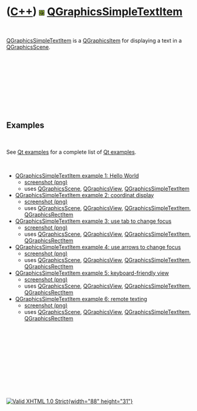 



 

 

 

 

 

([C++](Cpp.htm)) ![Qt](PicQt.png) [QGraphicsSimpleTextItem](CppQGraphicsSimpleTextItem.htm)
===========================================================================================

 

[QGraphicsSimpleTextItem](CppQGraphicsSimpleTextItem.htm) is a
[QGraphicsItem](CppQGraphicsItem.htm) for displaying a text in a
[QGraphicsScene](CppQGraphicsScene.htm).

 

 

 

 

 

Examples
--------

 

See [Qt examples](CppQtExample.htm) for a complete list of [Qt
examples](CppQtExample.htm).

 

-   [QGraphicsSimpleTextItem example 1: Hello
    World](CppQGraphicsSimpleTextItemExample1.htm)
    -   [screenshot (png)](CppQGraphicsSimpleTextItemExample1.png)
    -   uses [QGraphicsScene](CppQGraphicsScene.htm),
        [QGraphicsView](CppQGraphicsView.htm),
        [QGraphicsSimpleTextItem](CppQGraphicsSimpleTextItem.htm)
-   [QGraphicsSimpleTextItem example 2: coordinat
    display](CppQGraphicsSimpleTextItemExample2.htm)
    -   [screenshot (png)](CppQGraphicsSimpleTextItemExample2.png)
    -   uses [QGraphicsScene](CppQGraphicsScene.htm),
        [QGraphicsView](CppQGraphicsView.htm),
        [QGraphicsSimpleTextItem](CppQGraphicsSimpleTextItem.htm),
        [QGraphicsRectItem](CppQGraphicsRectItem.htm)
-   [QGraphicsSimpleTextItem example 3: use tab to change
    focus](CppQGraphicsSimpleTextItemExample3.htm)
    -   [screenshot (png)](CppQGraphicsSimpleTextItemExample3.png)
    -   uses [QGraphicsScene](CppQGraphicsScene.htm),
        [QGraphicsView](CppQGraphicsView.htm),
        [QGraphicsSimpleTextItem](CppQGraphicsSimpleTextItem.htm),
        [QGraphicsRectItem](CppQGraphicsRectItem.htm)
-   [QGraphicsSimpleTextItem example 4: use arrows to change
    focus](CppQGraphicsSimpleTextItemExample4.htm)
    -   [screenshot (png)](CppQGraphicsSimpleTextItemExample4.png)
    -   uses [QGraphicsScene](CppQGraphicsScene.htm),
        [QGraphicsView](CppQGraphicsView.htm),
        [QGraphicsSimpleTextItem](CppQGraphicsSimpleTextItem.htm),
        [QGraphicsRectItem](CppQGraphicsRectItem.htm)
-   [QGraphicsSimpleTextItem example 5: keyboard-friendly
    view](CppQGraphicsSimpleTextItemExample5.htm)
    -   [screenshot (png)](CppQGraphicsSimpleTextItemExample5.png)
    -   uses [QGraphicsScene](CppQGraphicsScene.htm),
        [QGraphicsView](CppQGraphicsView.htm),
        [QGraphicsSimpleTextItem](CppQGraphicsSimpleTextItem.htm),
        [QGraphicsRectItem](CppQGraphicsRectItem.htm)
-   [QGraphicsSimpleTextItem example 6: remote
    texting](CppQGraphicsSimpleTextItemExample6.htm)
    -   [screenshot (png)](CppQGraphicsSimpleTextItemExample6.png)
    -   uses [QGraphicsScene](CppQGraphicsScene.htm),
        [QGraphicsView](CppQGraphicsView.htm),
        [QGraphicsSimpleTextItem](CppQGraphicsSimpleTextItem.htm),
        [QGraphicsRectItem](CppQGraphicsRectItem.htm)

 

 

 

 

 





 

[![Valid XHTML 1.0 Strict](valid-xhtml10.png){width="88"
height="31"}](http://validator.w3.org/check?uri=referer)

